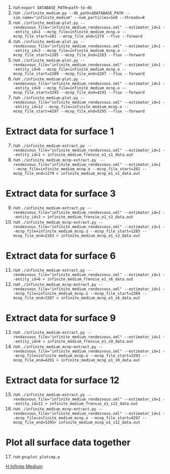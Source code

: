 1. run `export DATABASE_PATH=path-to-db`
2. run `./infinite_medium.py --db_path=$DATABASE_PATH --sim_name="infinite_medium" --num_particles=1e8 --threads=8`
3. run `./infinite_medium-plot.py --rendezvous_file="infinite_medium_rendezvous.xml" --estimator_id=1 --entity_id=1 --mcnp_file=infinite_medium_mcnp.o --mcnp_file_start=281 --mcnp_file_end=1279 --flux --forward`
4. run `./infinite_medium-plot.py --rendezvous_file="infinite_medium_rendezvous.xml" --estimator_id=1 --entity_id=3 --mcnp_file=infinite_medium_mcnp.o --mcnp_file_start=1285 --mcnp_file_end=2283 --flux --forward`
5. run `./infinite_medium-plot.py --rendezvous_file="infinite_medium_rendezvous.xml" --estimator_id=1 --entity_id=6 --mcnp_file=infinite_medium_mcnp.o --mcnp_file_start=2289 --mcnp_file_end=3287 --flux --forward`
6. run `./infinite_medium-plot.py --rendezvous_file="infinite_medium_rendezvous.xml" --estimator_id=1 --entity_id=9 --mcnp_file=infinite_medium_mcnp.o --mcnp_file_start=3293 --mcnp_file_end=4291 --flux --forward`
7. run `./infinite_medium-plot.py --rendezvous_file="infinite_medium_rendezvous.xml" --estimator_id=1 --entity_id=12 --mcnp_file=infinite_medium_mcnp.o --mcnp_file_start=4297 --mcnp_file_end=5295 --flux --forward`

# Extract data for surface 1
7. run `./infinite_medium-extract.py --rendezvous_file="infinite_medium_rendezvous.xml" --estimator_id=1 --entity_id=1 > infinite_medium_frensie_e1_s1_data.out`
8. run `./infinite_medium_mcnp-extract.py  --rendezvous_file="infinite_medium_rendezvous.xml" --estimator_id=1  --mcnp_file=infinite_medium_mcnp.o --mcnp_file_start=281 --mcnp_file_end=1279 > infinite_medium_mcnp_e1_s1_data.out`

# Extract data for surface 3
9. run `./infinite_medium-extract.py --rendezvous_file="infinite_medium_rendezvous.xml" --estimator_id=1 --entity_id=3 > infinite_medium_frensie_e1_s3_data.out`
10. run `./infinite_medium_mcnp-extract.py --rendezvous_file="infinite_medium_rendezvous.xml" --estimator_id=1 --mcnp_file=infinite_medium_mcnp.o --mcnp_file_start=1285 --mcnp_file_end=2283 > infinite_medium_mcnp_e1_s3_data.out`

# Extract data for surface 6
11. run `./infinite_medium-extract.py --rendezvous_file="infinite_medium_rendezvous.xml" --estimator_id=1 --entity_id=6 > infinite_medium_frensie_e1_s6_data.out`
12. run `./infinite_medium_mcnp-extract.py --rendezvous_file="infinite_medium_rendezvous.xml" --estimator_id=1 --mcnp_file=infinite_medium_mcnp.o --mcnp_file_start=2289 --mcnp_file_end=3287 > infinite_medium_mcnp_e1_s6_data.out`

# Extract data for surface 9
13. run `./infinite_medium-extract.py --rendezvous_file="infinite_medium_rendezvous.xml" --estimator_id=1 --entity_id=9 > infinite_medium_frensie_e1_s9_data.out`
14. run `./infinite_medium_mcnp-extract.py --rendezvous_file="infinite_medium_rendezvous.xml" --estimator_id=1 --mcnp_file=infinite_medium_mcnp.o --mcnp_file_start=3293 --mcnp_file_end=4291 > infinite_medium_mcnp_e1_s9_data.out`

# Extract data for surface 12
15. run `./infinite_medium-extract.py --rendezvous_file="infinite_medium_rendezvous.xml" --estimator_id=1 --entity_id=12 > infinite_medium_frensie_e1_s12_data.out`
16. run `./infinite_medium_mcnp-extract.py --rendezvous_file="infinite_medium_rendezvous.xml" --estimator_id=1 --mcnp_file=infinite_medium_mcnp.o --mcnp_file_start=4297 --mcnp_file_end=5295> infinite_medium_mcnp_e1_s12_data.out`

# Plot all surface data together
17. run `gnuplot plotcmp.p`

[H Infinite Medium](h_infinite_medium_current.png "H Infinite Medium")